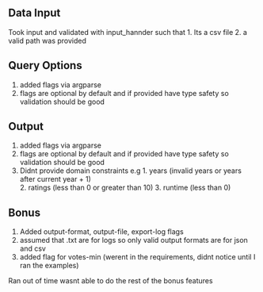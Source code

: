 ## Data Input
  Took input and validated with input_hannder such that
    1. Its a csv file
    2. a valid path was provided

## Query Options
  1. added flags via argparse
  2. flags are optional by default and if provided have type safety so validation should be good

## Output
  1. added flags via argparse
  2. flags are optional by default and if provided have type safety so validation should be good
  3. Didnt provide domain constraints e.g
    1. years (invalid years or years after current year + 1)  
    2. ratings (less than 0 or greater than 10)
    3. runtime (less than 0)


## Bonus
  1. Added output-format, output-file, export-log flags
  2. assumed that .txt are for logs so only valid output formats are for json and csv
  3. added flag for votes-min (werent in the requirements, didnt notice until I ran the examples)

Ran out of time wasnt able to do the rest of the bonus features

